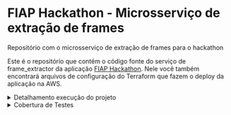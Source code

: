 # FIAP Hackathon - Microsserviço de extração de frames
Repositório com o microsserviço de extração de frames para o hackathon

Este é o repositório que contém o código fonte do serviço de frame_extractor da aplicação [FIAP Hackathon](https://github.com/ns-fiap-tc/fiap_hackathon_doc). Nele você também encontrará arquivos de configuração do Terraform que fazem o deploy da aplicação na AWS.

<details>
  <summary>Detalhamento execução do projeto</summary>

## 👟 Passos para o provisionamento
Este projeto possui um ecossistema composto por múltiplos repositórios que se comunicam entre si e também utilizam GitHub Actions para provisionamento ou deploy automatizado.

> Para completo funcionamento da plataforma, é necessário seguir o seguinte fluxo de provisionamento:
> 1. A provisão do repositório da infra-base: [infra-base](https://github.com/ns-fiap-tc/fiap_hackathon_infra_base)
> 2. A provisão do repositório do banco de dados: [infra-bd](https://github.com/ns-fiap-tc/fiap_hackathon_infra_bd);
> 3. A provisão do repositório do microsserviço de upload: [fiap_hackathon_ms_upload](https://github.com/ns-fiap-tc/fiap_hackathon_ms_upload);
> 4. A provisão do repositório do microsserviço de notificacao: [fiap_hackathon_ms_notificacao](https://github.com/ns-fiap-tc/fiap_hackathon_ms_notificacao);
> 5. A provisão do repositório do microsserviço de processamento: [fiap_hackathon_ms_processamento](https://github.com/ns-fiap-tc/fiap_hackathon_ms_processamento);
> 6. A provisão deste repositório: [fiap_hackathon_ms_frameextractor](#como-rodar-o-projeto);
> 7. A provisão do repositório para autenticação com cognito e api gateway: [fiap_hackathon_autenticacao](https://github.com/ns-fiap-tc/fiap_hackathon_autenticacao);

## 🚀 Como rodar o projeto

### 💻 Localmente

<details>
  <summary>Passo a passo</summary>

#### Pré-requisitos

Antes de começar, certifique-se de ter os seguintes itens instalados e configurados em seu ambiente:

1. **Terraform**: A ferramenta que permite definir, visualizar e implantar a infraestrutura de nuvem.
2. **AWS CLI**: A interface de linha de comando da AWS.
3. **Credenciais AWS válidas**: Você precisará de uma chave de acesso e uma chave secreta para autenticar com a AWS (no momento, o repositório usa chaves e credenciais fornecidas pelo [AWS Academy](https://awsacademy.instructure.com/) e que divergem de contas padrão). Tais credenciais devem ser inseridas no arquivo `credentials` que fica dentro da pasta `.aws`
4. **Bucket S3 criado na AWS convencional (que não seja na aws academy)**: Você precisará de uma chave de acesso e uma chave secreta para autenticar com a AWS e conectar ao S3. Tal abordagem foi necessária pois a AWS academy não permite a criação de roles e isso inviabilizou a comunicação dos serviços rodando no eks com o S3 da AWS academy. Com isso a solução foi criar um bucket com uma role específica para ele em um conta convencional da AWS

## Como usar

1. **Clonar o repositório**:

```bash
git clone https://github.com/ns-fiap-tc/fiap_hackathon_ms_frameextractor
```

2. **Acesse o diretório do repositório clonado, por exemplo**:

```bash
cd fiap_hackathon_ms_frameextractor
```

3. **Defina as variáveis necessárias ao nível de ambiente, criando um arquivo `.env` de acordo com o arquivo contido em cada repositório `.env.exemplo`. Exemplo:**:

```bash
DOCKERHUB_USERNAME="dockerhub_username"
DOCKERHUB_ACCESS_TOKEN="dokerhub_token"
```

4. **Inicialize o diretório Terraform**:

```bash
terraform init
```

5. **Visualize as mudanças que serão feitas**:

```bash
./terraform.sh plan
```

6. **Provisione a infraestrutura**:

```bash
./terraform.sh apply -auto-approve
```

7. **Para destruir a infraestrutura provisionada**:

```bash
./terraform.sh destroy -auto-approve
```
</details>
</details>

<details>
    <summary>Cobertura de Testes</summary>

## Cobertura de Testes
O projeto contém testes automatizados, abaixo evidência de cobertura dos testes.


</details>
